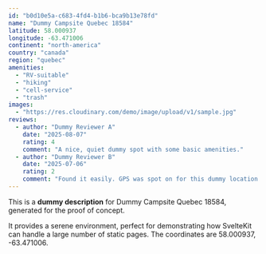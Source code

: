 ```yaml
---
id: "b0d10e5a-c683-4fd4-b1b6-bca9b13e78fd"
name: "Dummy Campsite Quebec 18584"
latitude: 58.000937
longitude: -63.471006
continent: "north-america"
country: "canada"
region: "quebec"
amenities:
  - "RV-suitable"
  - "hiking"
  - "cell-service"
  - "trash"
images:
  - "https://res.cloudinary.com/demo/image/upload/v1/sample.jpg"
reviews:
  - author: "Dummy Reviewer A"
    date: "2025-08-07"
    rating: 4
    comment: "A nice, quiet dummy spot with some basic amenities."
  - author: "Dummy Reviewer B"
    date: "2025-07-06"
    rating: 2
    comment: "Found it easily. GPS was spot on for this dummy location."
---
```


This is a **dummy description** for Dummy Campsite Quebec 18584, generated for the proof of concept.

It provides a serene environment, perfect for demonstrating how SvelteKit can handle a large number of static pages. The coordinates are 58.000937, -63.471006.
